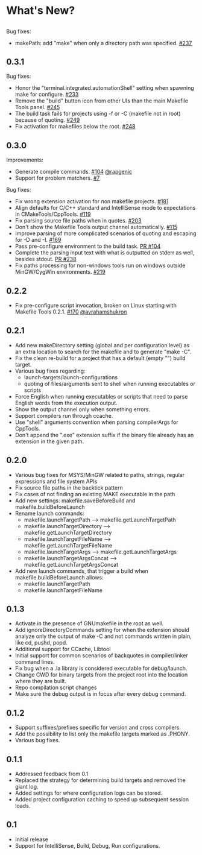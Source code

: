 # What's New?

## 
Bug fixes:
- makePath: add "make" when only a directory path was specified. [#237](https://github.com/microsoft/vscode-makefile-tools/issues/237)

## 0.3.1
Bug fixes:
- Honor the "terminal.integrated.automationShell" setting when spawning make for configure. [#233](https://github.com/microsoft/vscode-makefile-tools/issues/233)
- Remove the "build" button icon from other UIs than the main Makefile Tools panel. [#245](https://github.com/microsoft/vscode-makefile-tools/issues/245)
- The build task fails for projects using -f or -C (makefile not in root) because of quoting. [#249](https://github.com/microsoft/vscode-makefile-tools/issues/249)
- Fix activation for makefiles below the root. [#248](https://github.com/microsoft/vscode-makefile-tools/issues/248)

## 0.3.0
Improvements:
- Generate compile commands. [#104](https://github.com/microsoft/vscode-makefile-tools/issues/104) [@rapgenic](https://github.com/rapgenic)
- Support for problem matchers. [#7](https://github.com/microsoft/vscode-makefile-tools/issues/7)

Bug fixes:
- Fix wrong extension activation for non makefile projects. [#181](https://github.com/microsoft/vscode-makefile-tools/issues/181)
- Align defaults for C/C++ standard and IntelliSense mode to expectations in CMakeTools/CppTools. [#119](https://github.com/microsoft/vscode-makefile-tools/issues/119)
- Fix parsing source file paths when in quotes. [#203](https://github.com/microsoft/vscode-makefile-tools/issues/203)
- Don't show the Makefile Tools output channel automatically. [#115](https://github.com/microsoft/vscode-makefile-tools/issues/115)
- Improve parsing of more complicated scenarios of quoting and escaping for -D and -I. [#169](https://github.com/microsoft/vscode-makefile-tools/issues/169)
- Pass pre-configure environment to the build task. [PR #104](https://github.com/microsoft/vscode-makefile-tools/pull/239)
- Complete the parsing input text with what is outputted on stderr as well, besides stdout. [PR #238](https://github.com/microsoft/vscode-makefile-tools/pull/238)
- Fix paths processing for non-windows tools run on windows outside MinGW/CygWin environments. [#219](https://github.com/microsoft/vscode-makefile-tools/issues/219)

## 0.2.2
- Fix pre-configure script invocation, broken on Linux starting with Makefile Tools 0.2.1. [#170](https://github.com/microsoft/vscode-makefile-tools/issues/170) [@avrahamshukron](https://github.com/avrahamshukron)

## 0.2.1
- Add new makeDirectory setting (global and per configuration level) as an extra location to search for the makefile and to generate "make -C".
- Fix the clean re-build for a project that has a default (empty "") build target.
- Various bug fixes regarding:
    - launch-targets/launch-configurations
    - quoting of files/arguments sent to shell when running executables or scripts
- Force English when running executables or scripts that need to parse English words from the execution output.
- Show the output channel only when something errors.
- Support compilers run through ccache.
- Use "shell" arguments convention when parsing compilerArgs for CppTools.
- Don't append the ".exe" extension suffix if the binary file already has an extension in the given path.

## 0.2.0
- Various bug fixes for MSYS/MinGW related to paths, strings, regular expressions and file system APIs
- Fix source file paths in the backtick pattern
- Fix cases of not finding an existing MAKE executable in the path
- Add new settings: makefile.saveBeforeBuild and makefile.buildBeforeLaunch
- Rename launch commands:
    - makefile.launchTargetPath --> makefile.getLaunchTargetPath
    - makefile.launchTargetDirectory --> makefile.getLaunchTargetDirectory
    - makefile.launchTargetFileName --> makefile.getLaunchTargetFileName
    - makefile.launchTargetArgs --> makefile.getLaunchTargetArgs
    - makefile.launchTargetArgsConcat --> makefile.getLaunchTargetArgsConcat
- Add new launch commands, that trigger a build when makefile.buildBeforeLaunch allows:
    - makefile.launchTargetPath
    - makefile.launchTargetFileName

## 0.1.3
- Activate in the presence of GNUmakefile in the root as well.
- Add ignoreDirectoryCommands setting for when the extension should analyze only the output of make -C
  and not commands written in plain, like cd, pushd, popd.
- Additional support for CCache, Libtool
- Initial support for common scenarios of backquotes in compiler/linker command lines.
- Fix bug when a .la library is considered executable for debug/launch.
- Change CWD for binary targets from the project root into the location where they are built.
- Repo compilation script changes
- Make sure the debug output is in focus after every debug command.

## 0.1.2
- Support suffixes/prefixes specific for version and cross compilers.
- Add the possibility to list only the makefile targets marked as .PHONY.
- Various bug fixes.

## 0.1.1

- Addressed feedback from 0.1
- Replaced the strategy for determining build targets and removed the giant log.
- Added settings for where configuration logs can be stored.
- Added project configuration caching to speed up subsequent session loads.

## 0.1

- Initial release
- Support for IntelliSense, Build, Debug, Run configurations.